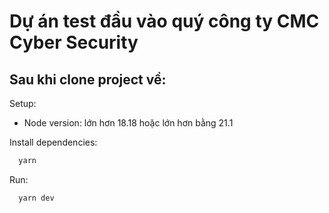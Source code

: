# Dự án test đầu vào quý công ty CMC Cyber Security

## Sau khi clone project về:

Setup:
- Node version: lớn hơn 18.18 hoặc lớn hơn bằng 21.1

Install dependencies:
```js
  yarn
```

Run:
```js
  yarn dev
```